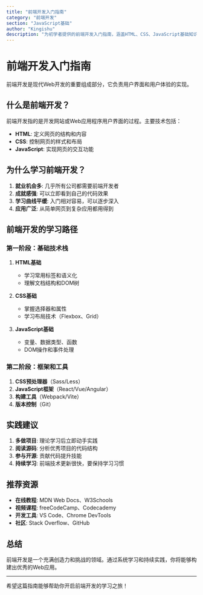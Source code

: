 ```yaml
---
title: "前端开发入门指南"
category: "前端开发"
section: "JavaScript基础"
author: "Kingishu"
description: "为初学者提供的前端开发入门指南，涵盖HTML、CSS、JavaScript基础知识"
---
```


# 前端开发入门指南

前端开发是现代Web开发的重要组成部分，它负责用户界面和用户体验的实现。

## 什么是前端开发？

前端开发指的是开发网站或Web应用程序用户界面的过程。主要技术包括：

- **HTML**: 定义网页的结构和内容
- **CSS**: 控制网页的样式和布局
- **JavaScript**: 实现网页的交互功能

## 为什么学习前端开发？

1. **就业机会多**: 几乎所有公司都需要前端开发者
2. **成就感强**: 可以立即看到自己的代码效果
3. **学习曲线平缓**: 入门相对容易，可以逐步深入
4. **应用广泛**: 从简单网页到复杂应用都用得到

## 前端开发的学习路径

### 第一阶段：基础技术栈

1. **HTML基础**
   - 学习常用标签和语义化
   - 理解文档结构和DOM树

2. **CSS基础**
   - 掌握选择器和属性
   - 学习布局技术（Flexbox、Grid）

3. **JavaScript基础**
   - 变量、数据类型、函数
   - DOM操作和事件处理

### 第二阶段：框架和工具

1. **CSS预处理器**（Sass/Less）
2. **JavaScript框架**（React/Vue/Angular）
3. **构建工具**（Webpack/Vite）
4. **版本控制**（Git）

## 实践建议

1. **多做项目**: 理论学习后立即动手实践
2. **阅读源码**: 分析优秀项目的代码结构
3. **参与开源**: 贡献代码提升技能
4. **持续学习**: 前端技术更新很快，要保持学习习惯

## 推荐资源

- **在线教程**: MDN Web Docs、W3Schools
- **视频课程**: freeCodeCamp、Codecademy
- **开发工具**: VS Code、Chrome DevTools
- **社区**: Stack Overflow、GitHub

## 总结

前端开发是一个充满创造力和挑战的领域。通过系统学习和持续实践，你将能够构建出优秀的Web应用。

---

希望这篇指南能够帮助你开启前端开发的学习之旅！